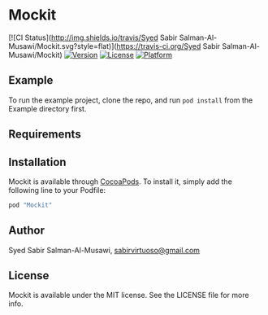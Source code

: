 # Mockit

[![CI Status](http://img.shields.io/travis/Syed Sabir Salman-Al-Musawi/Mockit.svg?style=flat)](https://travis-ci.org/Syed Sabir Salman-Al-Musawi/Mockit)
[![Version](https://img.shields.io/cocoapods/v/Mockit.svg?style=flat)](http://cocoapods.org/pods/Mockit)
[![License](https://img.shields.io/cocoapods/l/Mockit.svg?style=flat)](http://cocoapods.org/pods/Mockit)
[![Platform](https://img.shields.io/cocoapods/p/Mockit.svg?style=flat)](http://cocoapods.org/pods/Mockit)

## Example

To run the example project, clone the repo, and run `pod install` from the Example directory first.

## Requirements

## Installation

Mockit is available through [CocoaPods](http://cocoapods.org). To install
it, simply add the following line to your Podfile:

```ruby
pod "Mockit"
```

## Author

Syed Sabir Salman-Al-Musawi, sabirvirtuoso@gmail.com

## License

Mockit is available under the MIT license. See the LICENSE file for more info.
